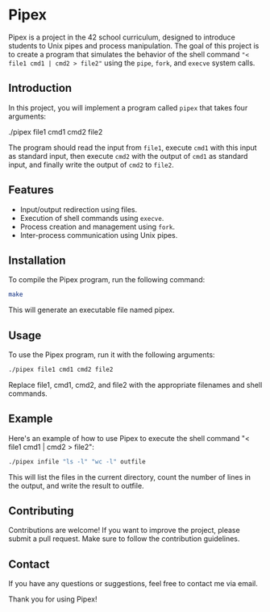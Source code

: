 # Pipex

Pipex is a project in the 42 school curriculum, designed to introduce students to Unix pipes and process manipulation. The goal of this project is to create a program that simulates the behavior of the shell command `"< file1 cmd1 | cmd2 > file2"` using the `pipe`, `fork`, and `execve` system calls.

## Introduction

In this project, you will implement a program called `pipex` that takes four arguments:

./pipex file1 cmd1 cmd2 file2


The program should read the input from `file1`, execute `cmd1` with this input as standard input, then execute `cmd2` with the output of `cmd1` as standard input, and finally write the output of `cmd2` to `file2`.

## Features

- Input/output redirection using files.
- Execution of shell commands using `execve`.
- Process creation and management using `fork`.
- Inter-process communication using Unix pipes.

## Installation

To compile the Pipex program, run the following command:

```bash
make
```
This will generate an executable file named pipex.

## Usage
To use the Pipex program, run it with the following arguments:

```bash
./pipex file1 cmd1 cmd2 file2
```
Replace file1, cmd1, cmd2, and file2 with the appropriate filenames and shell commands.

## Example
Here's an example of how to use Pipex to execute the shell command "< file1 cmd1 | cmd2 > file2":

```bash
./pipex infile "ls -l" "wc -l" outfile
```
This will list the files in the current directory, count the number of lines in the output, and write the result to outfile.

## Contributing
Contributions are welcome! If you want to improve the project, please submit a pull request. Make sure to follow the contribution guidelines.

## Contact
If you have any questions or suggestions, feel free to contact me via email.

Thank you for using Pipex!

